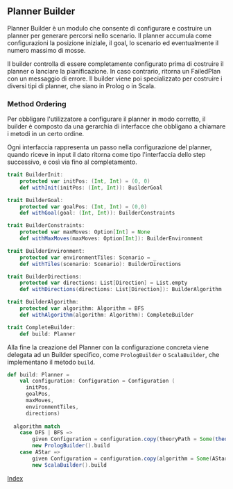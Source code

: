 ## Planner Builder
Planner Builder è un modulo che consente di configurare e costruire un planner per generare percorsi nello scenario. 
Il planner accumula come configurazioni la posizione iniziale, il goal, lo scenario ed eventualmente il numero massimo di mosse. 

Il builder controlla di essere completamente configurato prima di costruire il planner o lanciare la pianificazione. 
In caso contrario, ritorna un FailedPlan con un messaggio di errore.
Il builder viene poi specializzato per costruire i diversi tipi di planner, che siano in Prolog o in Scala.


### Method Ordering
Per obbligare l'utilizzatore a configurare il planner in modo corretto, il builder è composto da una gerarchia di interfacce
che obbligano a chiamare i metodi in un certo ordine.

Ogni interfaccia rappresenta un passo nella configurazione del planner, quando riceve in input il dato
ritorna come tipo l'interfaccia dello step successivo, e così via fino al completamento.

```scala
trait BuilderInit:
    protected var initPos: (Int, Int) = (0, 0)
    def withInit(initPos: (Int, Int)): BuilderGoal

trait BuilderGoal:
    protected var goalPos: (Int, Int) = (0,0)
    def withGoal(goal: (Int, Int)): BuilderConstraints

trait BuilderConstraints:
    protected var maxMoves: Option[Int] = None
    def withMaxMoves(maxMoves: Option[Int]): BuilderEnvironment

trait BuilderEnvironment:
    protected var environmentTiles: Scenario = _
    def withTiles(scenario: Scenario): BuilderDirections

trait BuilderDirections:
    protected var directions: List[Direction] = List.empty
    def withDirections(directions: List[Direction]): BuilderAlgorithm

trait BuilderAlgorithm:
    protected var algorithm: Algorithm = BFS
    def withAlgorithm(algorithm: Algorithm): CompleteBuilder

trait CompleteBuilder:
    def build: Planner
```

Alla fine la creazione del Planner con la configurazione concreta viene delegata ad un Builder specifico, 
come `PrologBuilder` o `ScalaBuilder`, che implementano il metodo `build`.
```Scala
def build: Planner =
    val configuration: Configuration = Configuration (
      initPos,
      goalPos,
      maxMoves,
      environmentTiles,
      directions)
    
  algorithm match
    case DFS | BFS =>
        given Configuration = configuration.copy(theoryPath = Some(theoryPaths(algorithm)))
        new PrologBuilder().build
    case AStar =>
        given Configuration = configuration.copy(algorithm = Some(AStarAlgorithm))
        new ScalaBuilder().build
```

[Index](../index.md)